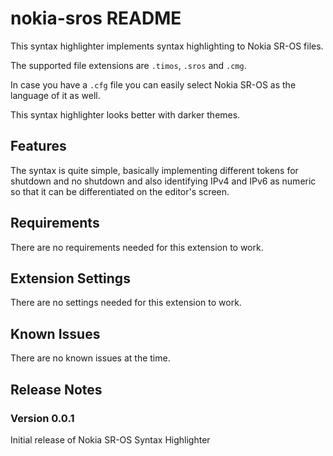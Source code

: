 # nokia-sros README

This syntax highlighter implements syntax highlighting to Nokia SR-OS files.

The supported file extensions are `.timos`, `.sros` and `.cmg`.

In case you have a `.cfg` file you can easily select Nokia SR-OS as the language of it as well.

This syntax highlighter looks better with darker themes.

## Features

The syntax is quite simple, basically implementing different tokens for shutdown and no shutdown and also identifying IPv4 and IPv6 as numeric so that it can be differentiated on the editor's screen.

## Requirements

There are no requirements needed for this extension to work.

## Extension Settings

There are no settings needed for this extension to work.

## Known Issues

There are no known issues at the time.

## Release Notes

### Version 0.0.1

Initial release of Nokia SR-OS Syntax Highlighter
